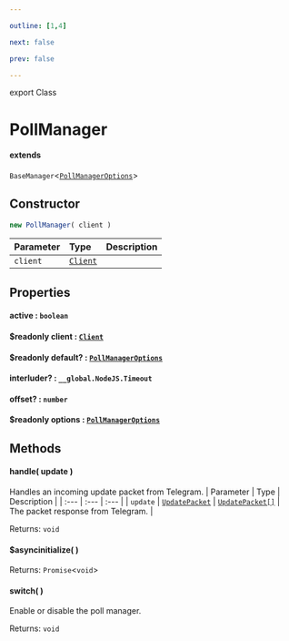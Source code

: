 ```yaml
---

outline: [1,4]

next: false

prev: false

---
```


export Class
# PollManager
#### extends
 `BaseManager`\<[`PollManagerOptions`](../interfaces/PollManagerOptions.md)\>

## Constructor
 ```ts
 new PollManager( client )
 ```
 
 | Parameter | Type | Description |
| :--- | :--- | :--- |
| `client` | [`Client`](./Client.md) | |

## Properties

#### active : `boolean`

#### $readonly client : [`Client`](./Client.md)

#### $readonly default? : [`PollManagerOptions`](../interfaces/PollManagerOptions.md)

#### interluder? : `__global.NodeJS.Timeout`

#### offset? : `number`

#### $readonly options : [`PollManagerOptions`](../interfaces/PollManagerOptions.md)

## Methods

#### handle( update )
Handles an incoming update packet from Telegram.
| Parameter | Type | Description |
| :--- | :--- | :--- |
| `update` | [`UpdatePacket`](../interfaces/UpdatePacket.md) \| [`UpdatePacket[]`](../interfaces/UpdatePacket.md) | The packet response from Telegram. |

Returns: `void`

#### $asyncinitialize( )

Returns: `Promise`\<`void`\>

#### switch( )
Enable or disable the poll manager.

Returns: `void`
